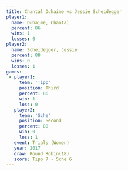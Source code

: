 ```yaml
---
title: Chantal Duhaime vs Jessie Scheidegger
player1:                   
  name: Duhaime, Chantal   
  percent: 86              
  wins: 1                  
  losses: 0                
player2:                   
  name: Scheidegger, Jessie
  percent: 88              
  wins: 0                  
  losses: 1                
games:
 - player1:         
     team: 'Tipp'   
     position: Third
     percent: 86    
     win: 1         
     loss: 0        
   player2:          
     team: 'Sche'    
     position: Second
     percent: 88     
     win: 0          
     loss: 1         
   event: Trials (Women) 
   year: 2017            
   draw: Round Robin(18) 
   score: Tipp 7 - Sche 6
---
```


